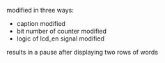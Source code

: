 modified in three ways:
- caption modified
- bit number of counter modified
- logic of lcd_en signal modified

results in a pause after displaying two rows of words
